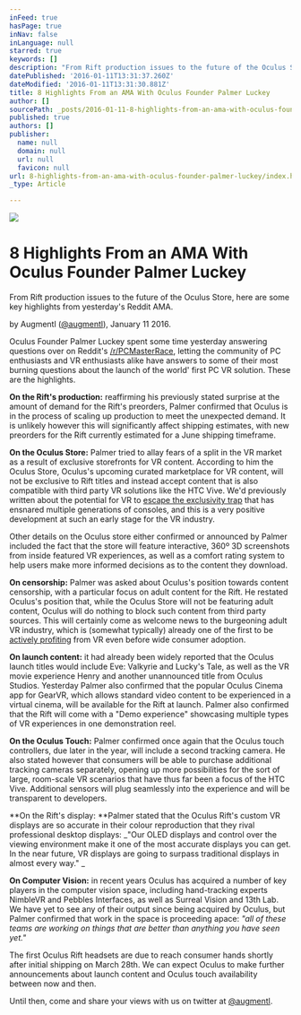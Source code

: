 ```yaml
---
inFeed: true
hasPage: true
inNav: false
inLanguage: null
starred: true
keywords: []
description: "From Rift production issues to the future of the Oculus Store, here are some key highlights from yesterday's Reddit AMA. "
datePublished: '2016-01-11T13:31:37.260Z'
dateModified: '2016-01-11T13:31:30.881Z'
title: 8 Highlights From an AMA With Oculus Founder Palmer Luckey
author: []
sourcePath: _posts/2016-01-11-8-highlights-from-an-ama-with-oculus-founder-palmer-luckey.md
published: true
authors: []
publisher:
  name: null
  domain: null
  url: null
  favicon: null
url: 8-highlights-from-an-ama-with-oculus-founder-palmer-luckey/index.html
_type: Article

---
```

![](https://the-grid-user-content.s3-us-west-2.amazonaws.com/ae72a450-c4e2-4762-99b1-b0a163b96c54.jpg)

# 8 Highlights From an AMA With Oculus Founder Palmer Luckey

From Rift production issues to the future of the Oculus Store, here are some key highlights from yesterday's Reddit AMA. 

by Augmentl ([@augmentl][0]), January 11 2016\.

Oculus Founder Palmer Luckey spent some time yesterday answering questions over on Reddit's [/r/PCMasterRace][1], letting the community of PC enthusiasts and VR enthusiasts alike have answers to some of their most burning questions about the launch of the world' first PC VR solution. These are the highlights.

**On the Rift's production:** reaffirming his previously stated surprise at the amount of demand for the Rift's preorders, Palmer confirmed that Oculus is in the process of scaling up production to meet the unexpected demand. It is unlikely however this will significantly affect shipping estimates, with new preorders for the Rift currently estimated for a June shipping timeframe.

**On the Oculus Store:** Palmer tried to allay fears of a split in the VR market as a result of exclusive storefronts for VR content. According to him the Oculus Store,  Oculus's upcoming curated marketplace for VR content, will not be exclusive to Rift titles and instead accept content that is also compatible with third party VR solutions like the HTC Vive. We'd previously written about the potential for VR to [escape the exclusivity trap][2] that has ensnared multiple generations of consoles, and this is a very positive development at such an early stage for the VR industry. 

Other details on the Oculus store either confirmed or announced by Palmer included the fact that the store will feature interactive, 360º 3D screenshots from inside featured VR experiences, as well as a comfort rating system to help users make more informed decisions as to the content they download. 

**On censorship:** Palmer was asked about Oculus's position towards content censorship, with a particular focus on adult content for the Rift. He restated Oculus's position that, while the Oculus Store will not be featuring adult content, Oculus will do nothing to block such content from third party sources. This will certainly come as welcome news to the burgeoning adult VR industry, which is (somewhat typically) already one of the first to be [actively profiting][3] from VR even before wide consumer adoption.

**On launch content:** it had already been widely reported that the Oculus launch titles would include Eve: Valkyrie and Lucky's Tale, as well as the VR movie experience Henry and another unannounced title from Oculus Studios. Yesterday Palmer also confirmed that the popular Oculus Cinema app for GearVR, which allows standard video content to be experienced in a virtual cinema, will be available for the Rift at launch. Palmer also confirmed that the Rift will come with a "Demo experience" showcasing multiple types of VR experiences in one demonstration reel.

**On the Oculus Touch:** Palmer confirmed once again that the Oculus touch controllers, due later in the year, will include a second tracking camera. He also stated however that consumers will be able to purchase additional tracking cameras separately, opening up more possibilities for the sort of large, room-scale VR scenarios that have thus far been a focus of the HTC Vive. Additional sensors will plug seamlessly into the experience and will be transparent to developers.

**On the Rift's display: **Palmer stated that the Oculus Rift's custom VR displays are so accurate in their colour reproduction that they rival professional desktop displays: _"Our OLED displays and control over the viewing environment make it one of the most accurate displays you can get. In the near future, VR displays are going to surpass traditional displays in almost every way." _

**On Computer Vision:** in recent years Oculus has acquired a number of key players in the computer vision space, including hand-tracking experts NimbleVR and Pebbles Interfaces, as well as Surreal Vision and 13th Lab. We have yet to see any of their output since being acquired by Oculus, but Palmer confirmed that work in the space is proceeding apace: _"all of these teams are working on things that are better than anything you have seen yet."_

The first Oculus Rift headsets are due to reach consumer hands shortly after initial shipping on March 28th. We can expect Oculus to make further announcements about launch content and Oculus touch availability between now and then. 

Until then, come and share your views with us on twitter at [@augmentl][0].

[0]: http://twitter.com/augmentl
[1]: https://www.reddit.com/r/pcmasterrace/comments/40ea0x/i_am_palmer_luckey_founder_of_oculus_and_designer/
[2]: http://augmentl.io/can-virtual-reality-escape-the-exclusivity-trap/
[3]: http://www.fastcompany.com/3055302/dont-look-now-but-you-probably-will-porn-is-already-big-business-in-vr